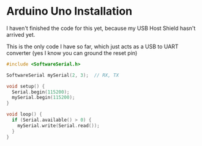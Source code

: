# Arduino Uno Installation

I haven't finished the code for this yet, because my USB Host Shield hasn't arrived yet.

This is the only code I have so far, which just acts as a USB to UART converter (yes I know you can ground the reset pin)

```cpp
#include <SoftwareSerial.h>

SoftwareSerial mySerial(2, 3);  // RX, TX

void setup() {
  Serial.begin(115200);
  mySerial.begin(115200);
}

void loop() {
  if (Serial.available() > 0) {
    mySerial.write(Serial.read());
  }
}
```
